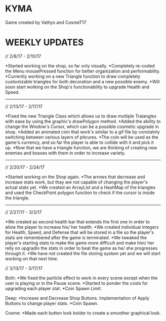 # KYMA
Game created by Vathys and CosmeT17


WEEKLY UPDATES
=================================================================================================================================================================================
// 2/6/17 - 2/10/17

*Started working on the shop, so far only visually.
*Completely re-coded the Menu mousePressed function for better organization and performability.
*Currently working on a new Triangle function to draw completely customizable triangles for both decoration and a new possible enemy. 
*Will soon start wotking on the Shop's functionability to upgrade  Health and Speed.

---------------------------------------------------------------------------------------------------------------------------------------------------------------------------------
// 2/13/17 - 2/17/17

*Fixed the new Triangle Class which allows us to draw multiple Traiangles with ease by using the graphic's drawPolygon method.
*Added the ability to change the Window's Cursor, which can be a possible cosmetic upgrade in shop.
*Added an animated coin that work's similar to a gif file by constatnly switching between various layers of pitcures.
*The coin will be used as the game's currency, and so far the player is able to collide with it and pick it up.
*Now that we have a triangle function, we are thinking of creating new enemies and bosses with them in order to increase variety.

---------------------------------------------------------------------------------------------------------------------------------------------------------------------------------

// 2/20/17 - 2/24/17

*Started working on the Shop again.
*The arrows that decrease and increase stats work, but thay are not capable of changing the player's actual stats yet.
*We created an ArrayList and a HashMap of the triangles and used the CheckPoint polygon function to check if the cursor is inside the triangle.

---------------------------------------------------------------------------------------------------------------------------------------------------------------------------------

// 2/27/17 - 3/3/17

*We created as second health bar that extends the first one in order to allow the player to increase his/ her health.
*We created individual integers for Health, Speed, and Defense that will be stored in a file so the player's stats are remembered after the game is terminated.
*We tweaked the player's starting stats to make the game more difficult and make him/ her relly on upgradin the stats in order to beat the game as he/ she progresses through it.
*We have not created the file storing system yet and we will start working on that next time.

// 3/13/17 - 3/17/17

Both: 
*We fixed the particle effect to work in every scene except when the user is playing or in the Pause scene.
*Started to ponder the costs for upgrading each player stat.
*Coin Spawn Limit.

Deep:
*Increase and Decrease Shop Buttons. Implementation of Apply Buttons to change player stats. 
*Coin Spawn.

Cosme:
*Made each button look bolder to create a smoother graphical look.
